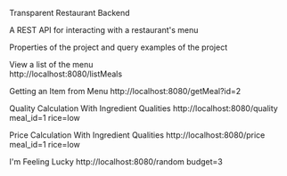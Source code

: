 Transparent Restaurant Backend

A REST API for interacting with a restaurant's menu

Properties of the project and query examples of the project

View a list of the menu   
http://localhost:8080/listMeals

Getting an Item from Menu
http://localhost:8080/getMeal?id=2

Quality Calculation With Ingredient Qualities
http://localhost:8080/quality
meal_id=1
rice=low

Price Calculation With Ingredient Qualities
http://localhost:8080/price
meal_id=1
rice=low

I'm Feeling Lucky
http://localhost:8080/random
budget=3
